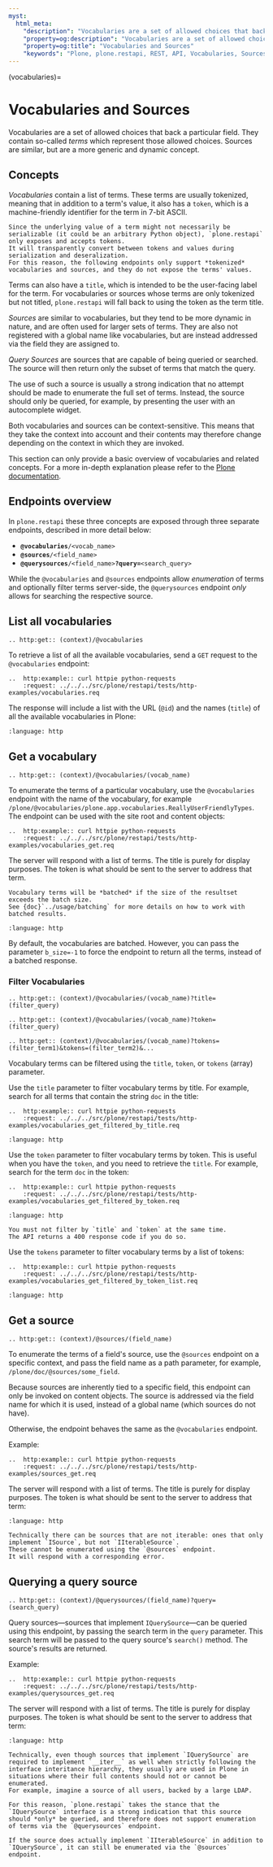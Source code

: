 ```yaml
---
myst:
  html_meta:
    "description": "Vocabularies are a set of allowed choices that back a particular field, whereas sources are similar but usually too large to be enumerated and should be queried such as through an autocomplete."
    "property=og:description": "Vocabularies are a set of allowed choices that back a particular field, whereas sources are similar but usually too large to be enumerated and should be queried such as through an autocomplete."
    "property=og:title": "Vocabularies and Sources"
    "keywords": "Plone, plone.restapi, REST, API, Vocabularies, Sources"
---
```


(vocabularies)=

# Vocabularies and Sources

Vocabularies are a set of allowed choices that back a particular field.
They contain so-called *terms* which represent those allowed choices.
Sources are similar, but are a more generic and dynamic concept.


## Concepts

*Vocabularies* contain a list of terms.
These terms are usually tokenized, meaning that in addition to a term's value, it also has a `token`, which is a machine-friendly identifier for the term in 7-bit ASCII.

```{note}
Since the underlying value of a term might not necessarily be serializable (it could be an arbitrary Python object), `plone.restapi` only exposes and accepts tokens.
It will transparently convert between tokens and values during serialization and deseralization.
For this reason, the following endpoints only support *tokenized* vocabularies and sources, and they do not expose the terms' values.
```

Terms can also have a `title`, which is intended to be the user-facing label for the term.
For vocabularies or sources whose terms are only tokenized but not titled, `plone.restapi` will fall back to using the token as the term title.

*Sources* are similar to vocabularies, but they tend to be more dynamic in nature, and are often used for larger sets of terms.
They are also not registered with a global name like vocabularies, but are instead addressed via the field they are assigned to.

*Query Sources* are sources that are capable of being queried or searched.
The source will then return only the subset of terms that match the query.

The use of such a source is usually a strong indication that no attempt should be made to enumerate the full set of terms.
Instead, the source should only be queried, for example, by presenting the user with an autocomplete widget.

Both vocabularies and sources can be context-sensitive.
This means that they take the context into account and their contents may therefore change depending on the context in which they are invoked.

This section can only provide a basic overview of vocabularies and related concepts.
For a more in-depth explanation please refer to the [Plone documentation](https://5.docs.plone.org/develop/plone/forms/vocabularies.html).


## Endpoints overview

In `plone.restapi` these three concepts are exposed through three separate endpoints, described in more detail below:

- **`@vocabularies`**`/<vocab_name>`
- **`@sources`**`/<field_name>`
- **`@querysources`**`/<field_name>`**`?query=`**`<search_query>`

While the `@vocabularies` and `@sources` endpoints allow *enumeration* of terms and optionally filter terms server-side, the `@querysources` endpoint *only* allows for searching the respective source.


## List all vocabularies

```{eval-rst}
.. http:get:: (context)/@vocabularies
```

To retrieve a list of all the available vocabularies, send a `GET` request to the `@vocabularies` endpoint:

```{eval-rst}
..  http:example:: curl httpie python-requests
    :request: ../../../src/plone/restapi/tests/http-examples/vocabularies.req
```

The response will include a list with the URL (`@id`) and the names (`title`) of all the available vocabularies in Plone:

```{literalinclude} ../../../src/plone/restapi/tests/http-examples/vocabularies.resp
:language: http
```


## Get a vocabulary

```{eval-rst}
.. http:get:: (context)/@vocabularies/(vocab_name)
```

To enumerate the terms of a particular vocabulary, use the `@vocabularies` endpoint with the name of the vocabulary, for example `/plone/@vocabularies/plone.app.vocabularies.ReallyUserFriendlyTypes`.
The endpoint can be used with the site root and content objects:

```{eval-rst}
..  http:example:: curl httpie python-requests
    :request: ../../../src/plone/restapi/tests/http-examples/vocabularies_get.req
```

The server will respond with a list of terms.
The title is purely for display purposes.
The token is what should be sent to the server to address that term.

```{note}
Vocabulary terms will be *batched* if the size of the resultset exceeds the batch size.
See {doc}`../usage/batching` for more details on how to work with batched results.
```

```{literalinclude} ../../../src/plone/restapi/tests/http-examples/vocabularies_get.resp
:language: http
```

By default, the vocabularies are batched.
However, you can pass the parameter `b_size=-1` to force the endpoint to return all the terms, instead of a batched response.


### Filter Vocabularies

```{eval-rst}
.. http:get:: (context)/@vocabularies/(vocab_name)?title=(filter_query)
```

```{eval-rst}
.. http:get:: (context)/@vocabularies/(vocab_name)?token=(filter_query)
```

```{eval-rst}
.. http:get:: (context)/@vocabularies/(vocab_name)?tokens=(filter_term1)&tokens=(filter_term2)&...
```

Vocabulary terms can be filtered using the `title`, `token`, or `tokens` (array) parameter.

Use the `title` parameter to filter vocabulary terms by title.
For example, search for all terms that contain the string `doc` in the title:

```{eval-rst}
..  http:example:: curl httpie python-requests
    :request: ../../../src/plone/restapi/tests/http-examples/vocabularies_get_filtered_by_title.req
```

```{literalinclude} ../../../src/plone/restapi/tests/http-examples/vocabularies_get_filtered_by_title.resp
:language: http
```

Use the `token` parameter to filter vocabulary terms by token.
This is useful when you have the `token`, and you need to retrieve the `title`.
For example, search for the term `doc` in the token:

```{eval-rst}
..  http:example:: curl httpie python-requests
    :request: ../../../src/plone/restapi/tests/http-examples/vocabularies_get_filtered_by_token.req
```

```{literalinclude} ../../../src/plone/restapi/tests/http-examples/vocabularies_get_filtered_by_token.resp
:language: http
```

```{note}
You must not filter by `title` and `token` at the same time.
The API returns a 400 response code if you do so.
```

Use the `tokens` parameter to filter vocabulary terms by a list of tokens:

```{eval-rst}
..  http:example:: curl httpie python-requests
    :request: ../../../src/plone/restapi/tests/http-examples/vocabularies_get_filtered_by_token_list.req
```

```{literalinclude} ../../../src/plone/restapi/tests/http-examples/vocabularies_get_filtered_by_token_list.resp
:language: http
```


## Get a source

```{eval-rst}
.. http:get:: (context)/@sources/(field_name)
```

To enumerate the terms of a field's source, use the `@sources` endpoint on a specific context, and pass the field name as a path parameter, for example, `/plone/doc/@sources/some_field`.

Because sources are inherently tied to a specific field, this endpoint can only be invoked on content objects.
The source is addressed via the field name for which it is used, instead of a global name (which sources do not have).

Otherwise, the endpoint behaves the same as the `@vocabularies` endpoint.

Example:

```{eval-rst}
..  http:example:: curl httpie python-requests
    :request: ../../../src/plone/restapi/tests/http-examples/sources_get.req
```

The server will respond with a list of terms.
The title is purely for display purposes.
The token is what should be sent to the server to address that term:

```{literalinclude} ../../../src/plone/restapi/tests/http-examples/sources_get.resp
:language: http
```

```{note}
Technically there can be sources that are not iterable: ones that only implement `ISource`, but not `IIterableSource`.
These cannot be enumerated using the `@sources` endpoint.
It will respond with a corresponding error.
```


## Querying a query source

```{eval-rst}
.. http:get:: (context)/@querysources/(field_name)?query=(search_query)
```

Query sources—sources that implement `IQuerySource`—can be queried using this endpoint, by passing the search term in the `query` parameter.
This search term will be passed to the query source's `search()` method.
The source's results are returned.

Example:

```{eval-rst}
..  http:example:: curl httpie python-requests
    :request: ../../../src/plone/restapi/tests/http-examples/querysources_get.req
```

The server will respond with a list of terms.
The title is purely for display purposes.
The token is what should be sent to the server to address that term:

```{literalinclude} ../../../src/plone/restapi/tests/http-examples/querysources_get.resp
:language: http
```

```{note}
Technically, even though sources that implement `IQuerySource` are required to implement `__iter__` as well when strictly following the interface interitance hierarchy, they usually are used in Plone in situations where their full contents should not or cannot be enumerated.
For example, imagine a source of all users, backed by a large LDAP.

For this reason, `plone.restapi` takes the stance that the `IQuerySource` interface is a strong indication that this source should *only* be queried, and therefore does not support enumeration of terms via the `@querysources` endpoint.

If the source does actually implement `IIterableSource` in addition to `IQuerySource`, it can still be enumerated via the `@sources` endpoint.
```
